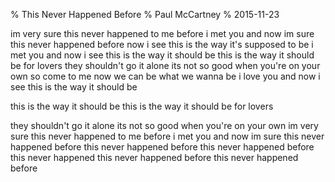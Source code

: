 % This Never Happened Before
% Paul McCartney
% 2015-11-23

im very sure
this never happened to me before
i met you and now im sure
this never happened before
now i see
this is the way it's supposed to be
i met you and now i see
this is the way it should be
this is the way it should be for lovers
they shouldn't go it alone
its not so good when you're on your own
so come to me
now we can be what we wanna be
i love you and now i see
this is the way it should be

this is the way it should be
this is the way it should be for lovers

they shouldn't go it alone
its not so good when you're on your own
im very sure
this never happened to me before
i met you and now im sure
this never happened before
this never happened before
this never happened before
this never happened
this never happened before
this never happened before